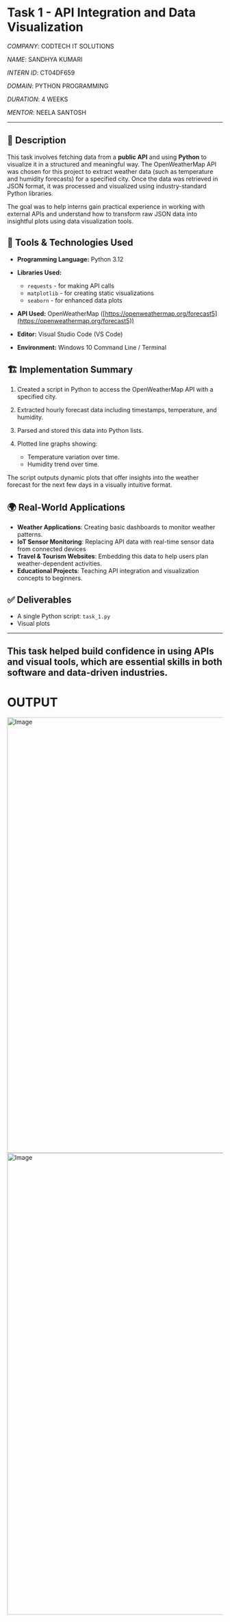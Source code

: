 # Task 1 - API Integration and Data Visualization

*COMPANY*: CODTECH IT SOLUTIONS

*NAME*: SANDHYA KUMARI

*INTERN ID*: CT04DF659

*DOMAIN*: PYTHON PROGRAMMING

*DURATION*: 4 WEEKS

*MENTOR*: NEELA SANTOSH

----

## 📄 Description

This task involves fetching data from a **public API** and using **Python** to visualize it in a structured and meaningful way. The OpenWeatherMap API was chosen for this project to extract weather data (such as temperature and humidity forecasts) for a specified city. Once the data was retrieved in JSON format, it was processed and visualized using industry-standard Python libraries.

The goal was to help interns gain practical experience in working with external APIs and understand how to transform raw JSON data into insightful plots using data visualization tools.

## 🧰 Tools & Technologies Used

* **Programming Language:** Python 3.12
* **Libraries Used:**

  * `requests` - for making API calls
  * `matplotlib` - for creating static visualizations
  * `seaborn` - for enhanced data plots
* **API Used:** OpenWeatherMap ([https://openweathermap.org/forecast5](https://openweathermap.org/forecast5))
* **Editor:** Visual Studio Code (VS Code)
* **Environment:** Windows 10 Command Line / Terminal

## 🏗️ Implementation Summary

1. Created a script in Python to access the OpenWeatherMap API with a specified city.
2. Extracted hourly forecast data including timestamps, temperature, and humidity.
3. Parsed and stored this data into Python lists.
4. Plotted line graphs showing:

   * Temperature variation over time.
   * Humidity trend over time.

The script outputs dynamic plots that offer insights into the weather forecast for the next few days in a visually intuitive format.

## 🌍 Real-World Applications

* **Weather Applications**: Creating basic dashboards to monitor weather patterns.
* **IoT Sensor Monitoring**: Replacing API data with real-time sensor data from connected devices
* **Travel & Tourism Websites**: Embedding this data to help users plan weather-dependent activities.
* **Educational Projects**: Teaching API integration and visualization concepts to beginners.

## ✅ Deliverables

* A single Python script: `task_1.py`
* Visual plots 

---

This task helped build confidence in using APIs and visual tools, which are essential skills in both software and data-driven industries.
---

# OUTPUT
<img width="1918" height="1018" alt="Image" src="https://github.com/user-attachments/assets/710e6547-55a6-4514-a941-5375eda92562" />

<img width="1919" height="1079" alt="Image" src="https://github.com/user-attachments/assets/0ac6fce6-4822-44b5-b16a-c6ee15d2349a" />


